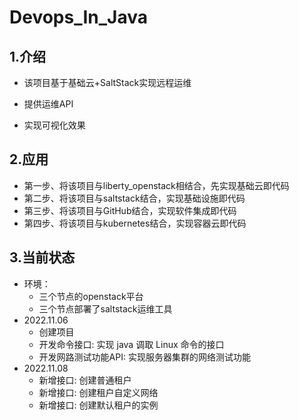 # Devops_In_Java
## 1.介绍
- 该项目基于基础云+SaltStack实现远程运维

- 提供运维API

- 实现可视化效果

## 2.应用
- 第一步、将该项目与liberty_openstack相结合，先实现基础云即代码
- 第二步、将该项目与saltstack结合，实现基础设施即代码
- 第三步、将该项目与GitHub结合，实现软件集成即代码
- 第四步、将该项目与kubernetes结合，实现容器云即代码

## 3.当前状态
- 环境：
  - 三个节点的openstack平台
  - 三个节点部署了saltstack运维工具
- 2022.11.06 
  - 创建项目
  - 开发命令接口: 实现 java 调取 Linux 命令的接口
  - 开发网路测试功能API: 实现服务器集群的网络测试功能
- 2022.11.08
  - 新增接口: 创建普通租户
  - 新增接口: 创建租户自定义网络
  - 新增接口: 创建默认租户的实例
